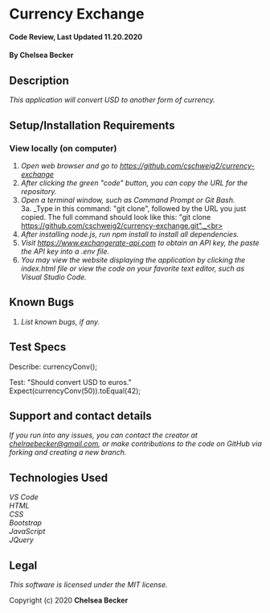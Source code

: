 # Currency Exchange

#### Code Review, Last Updated 11.20.2020

#### **By Chelsea Becker**

## Description

_This application will convert USD to another form of currency._

## Setup/Installation Requirements

### View locally (on computer)
1. _Open web browser and go to https://github.com/cschweig2/currency-exchange_
2. _After clicking the green "code" button, you can copy the URL for the repository._
3. _Open a terminal window, such as Command Prompt or Git Bash._<br>
  3a. _Type in this command: "git clone", followed by the URL you just copied. The full command should look like this: "git clone https://github.com/cschweig2/currency-exchange.git"._<br>
4. _After installing node.js, run npm install to install all dependencies._
5. _Visit https://www.exchangerate-api.com to obtain an API key, the paste the API key into a .env file._
4. _You may view the website displaying the application by clicking the index.html file or view the code on your favorite text editor, such as Visual Studio Code._

## Known Bugs

1. _List known bugs, if any._

## Test Specs

Describe: currencyConv();

Test: "Should convert USD to euros."<br>
Expect(currencyConv(50)).toEqual(42);<br>

## Support and contact details

_If you run into any issues, you can contact the creator at chelraebecker@gmail.com, or make contributions to the code on GitHub via forking and creating a new branch._

## Technologies Used

_VS Code_ <br />
_HTML_ <br />
_CSS_ <br />
_Bootstrap_ <br />
_JavaScript_ <br />
_JQuery_

## Legal

*This software is licensed under the MIT license.*

Copyright (c) 2020 **Chelsea Becker**